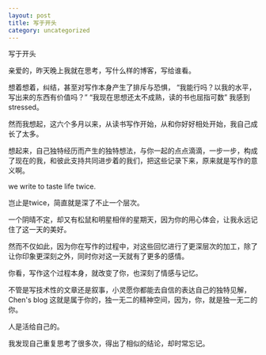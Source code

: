 ```yaml
---
layout: post
title: 写于开头
category: uncategorized
---
```

写于开头

亲爱的，昨天晚上我就在思考，写什么样的博客，写给谁看。

想着想着，纠结，甚至对写作本身产生了排斥与恐惧，
“我能行吗？以我的水平，写出来的东西有价值吗？”
“我现在思想还太不成熟，读的书也屈指可数”
我感到stressed。

然而我想起，这六个多月以来，从读书写作开始，从和你好好相处开始，我自己成长了太多。

想起来，自己独特经历而产生的独特想法，与你一起的点点滴滴，一步一步，构成了现在的我，和彼此支持共同进步着的我们，把这些记录下来，原来就是写作的意义啊。

we write to taste life twice.

岂止是twice，简直就是深了不止一个层次。

一个阴晴不定，却又有松鼠和明星相伴的星期天，因为你的用心体会，让我永远记住了这一天的美好。

然而不仅如此，因为你在写作的过程中，对这些回忆进行了更深层次的加工，除了让你印象更深刻之外，同时你对这一天就有了更多的感情。

你看，写作这个过程本身，就改变了你，也深刻了情感与记忆。

不管是写技术性的文章还是叙事，小灵愿你都能去自信的表达自己的独特见解，Chen's blog 这就是属于你的，独一无二的精神空间，因为，你，就是独一无二的你。

人是活给自己的。

我发现自己重复思考了很多次，得出了相似的结论，却时常忘记。